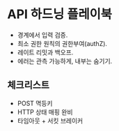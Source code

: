 # API 하드닝 플레이북

- 경계에서 입력 검증.
- 최소 권한 원칙의 권한부여(authZ).
- 레이트 리밋과 백오프.
- 에러는 관측 가능하게, 내부는 숨기기.

## 체크리스트
- POST 멱등키
- HTTP 상태 매핑 완비
- 타임아웃 + 서킷 브레이커

